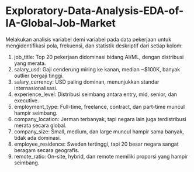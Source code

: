 # Exploratory-Data-Analysis-EDA-of-IA-Global-Job-Market
Melakukan analisis variabel demi variabel pada data pekerjaan untuk mengidentifikasi pola, frekuensi, dan statistik deskriptif dari setiap kolom:

1. job_title: Top 20 pekerjaan didominasi bidang AI/ML, dengan distribusi yang merata.
2. salary_usd: Gaji cenderung miring ke kanan, median ~$100K, banyak outlier bergaji tinggi.
3. salary_currency: USD paling dominan, menunjukkan standar internasionalisasi.
4. experience_level: Distribusi seimbang antara entry, mid, senior, dan executive.
5. employment_type: Full-time, freelance, contract, dan part-time muncul hampir seimbang.
6. company_location: Jerman terbanyak, tapi negara lain juga terdistribusi merata secara global.
7. company_size: Small, medium, dan large muncul hampir sama banyak, tidak ada dominasi.
8. employee_residence: Sweden tertinggi, tapi 20 besar negara sangat beragam secara geografis.
9. remote_ratio: On-site, hybrid, dan remote memiliki proporsi yang hampir seimbang.
